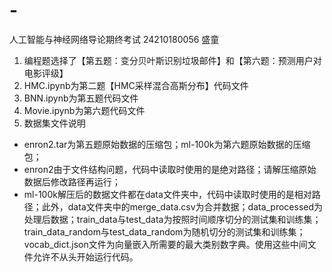 # -
人工智能与神经网络导论期终考试 24210180056 盛童

1. 编程题选择了【第五题：变分贝叶斯识别垃圾邮件】和【第六题：预测用户对电影评级】
2. HMC.ipynb为第二题【HMC采样混合高斯分布】代码文件
2. BNN.ipynb为第五题代码文件
3. Movie.ipynb为第六题代码文件
4. 数据集文件说明
 - enron2.tar为第五题原始数据的压缩包；ml-100k为第六题原始数据的压缩包；
 - enron2由于文件结构问题，代码中读取时使用的是绝对路径；请解压缩原始数据后修改路径再运行；
 - ml-100k解压后的数据文件都在data文件夹中，代码中读取时使用的是相对路径；此外，data文件夹中的merge_data.csv为合并数据；data_processed为处理后数据；train_data与test_data为按照时间顺序切分的测试集和训练集；train_data_random与test_data_random为随机切分的测试集和训练集；vocab_dict.json文件为向量嵌入所需要的最大类别数字典。使用这些中间文件允许不从头开始运行代码。

